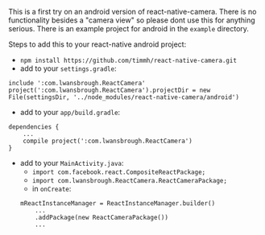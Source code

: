 This is a first try on an android version of react-native-camera.
There is no functionality besides a "camera view" so please dont use this for anything serious.
There is an example project for android in the `example` directory.

Steps to add this to your react-native android project:
* `npm install https://github.com/timmh/react-native-camera.git`
* add to your `settings.gradle`:
```
include ':com.lwansbrough.ReactCamera'
project(':com.lwansbrough.ReactCamera').projectDir = new File(settingsDir, '../node_modules/react-native-camera/android')
```
* add to your `app/build.gradle`:
```
dependencies {
    ...
    compile project(':com.lwansbrough.ReactCamera')
}
```
* add to your `MainActivity.java`:
	* `import com.facebook.react.CompositeReactPackage;`
	* `import com.lwansbrough.ReactCamera.ReactCameraPackage;`
	* in `onCreate`:
	```
	mReactInstanceManager = ReactInstanceManager.builder()
		...
		.addPackage(new ReactCameraPackage())
		...
	```
